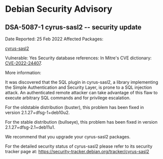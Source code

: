 
Debian Security Advisory
========================


DSA-5087-1 cyrus-sasl2 -- security update
-----------------------------------------



Date Reported:
25 Feb 2022
Affected Packages:

[cyrus-sasl2](https://packages.debian.org/src:cyrus-sasl2)

Vulnerable:
Yes
Security database references:
In Mitre's CVE dictionary: [CVE-2022-24407](https://security-tracker.debian.org/tracker/CVE-2022-24407).  

More information:

It was discovered that the SQL plugin in cyrus-sasl2, a library
implementing the Simple Authentication and Security Layer, is prone to a
SQL injection attack. An authenticated remote attacker can take
advantage of this flaw to execute arbitrary SQL commands and for
privilege escalation.


For the oldstable distribution (buster), this problem has been fixed
in version 2.1.27+dfsg-1+deb10u2.


For the stable distribution (bullseye), this problem has been fixed in
version 2.1.27+dfsg-2.1+deb11u1.


We recommend that you upgrade your cyrus-sasl2 packages.


For the detailed security status of cyrus-sasl2 please refer to its
security tracker page at:
<https://security-tracker.debian.org/tracker/cyrus-sasl2>





